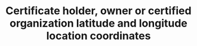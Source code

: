 ---
title: 'Certificate holder, owner or certified organization latitude and longitude location coordinates'
field: 'is.certifiedOrganization.addressLatLong'
slug: 'certification-certificate-holder-owner-or-certified-organization-latitude-and-longitude-location-coordinates'
description: 'Latitude and longitude location coordinates in decimal degrees (DD). Recording 4 digits to the right of the decimal provides an accuracy of 10m.'
comment: 'Example of a latitude/longitude coordinate pair in Bolivia: -16.9013, -62.0244'
required: False
module: 'Certificate holder, owner or certified organization'
cluster: 'Certification'
policy: 'Geo value. Single value only.'
---